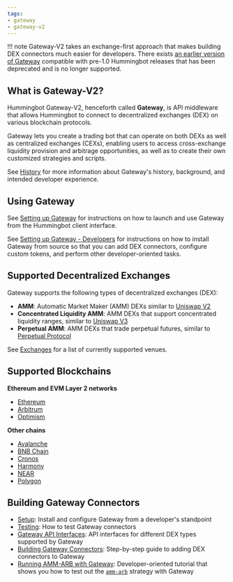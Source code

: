```yaml
---
tags:
- gateway
- gateway-v2
---
```


!!! note
    Gateway-V2 takes an exchange-first approach that makes building DEX connectors much easier for developers. There exists [an earlier version of Gateway](https://github.com/CoinAlpha/gateway-api) compatible with pre-1.0 Hummingbot releases that has been deprecated and is no longer supported.

## What is Gateway-V2?

Hummingbot Gateway-V2, henceforth called **Gateway**, is API middleware that allows Hummingbot to connect to decentralized exchanges (DEX) on various blockchain protocols.

Gateway lets you create a trading bot that can operate on both DEXs as well as centralized exchanges (CEXs), enabling users to access cross-exchange liquidity provision and arbitrage opportunities, as well as to create their own customized strategies and scripts.

See [History](./history) for more information about Gateway's history, background, and intended developer experience.

## Using Gateway

See [Setting up Gateway](./setup) for instructions on how to launch and use Gateway from the Hummingbot client interface.

See [Setting up Gateway - Developers](/developers/gateway/setup) for instructions on how to install Gateway from source so that you can add DEX connectors, configure custom tokens, and perform other developer-oriented tasks.

## Supported Decentralized Exchanges

Gateway supports the following types of decentralized exchanges (DEX):

- **AMM**: Automatic Market Maker (AMM) DEXs similar to [Uniswap V2](https://docs.uniswap.org/concepts/uniswap-protocol)
- **Concentrated Liquidity AMM**: AMM DEXs that support concentrated liquidity ranges, similar to [Uniswap V3](https://docs.uniswap.org/protocol/introduction)
- **Perpetual AMM**: AMM DEXs that trade perpetual futures, similar to [Perpetual Protocol](https://docs.perp.fi/)

See [Exchanges](./exchanges) for a list of currently supported venues.

## Supported Blockchains

**Ethereum and EVM Layer 2 networks**

- [Ethereum](./chains/ethereum)
- [Arbitrum](./chains/ethereum#arbitrum_one-mainnet)
- [Optimism](./chains/ethereum#optimism-mainnet)

**Other chains**

- [Avalanche](./chains/avalanche)
- [BNB Chain](./chains/bnb-chain)
- [Cronos](./chains/cronos)
- [Harmony](./chains/harmony)
- [NEAR](./chains/near)
- [Polygon](./chains/polygon)

<!-- - [Solana](./chains/solana) (In progress) -->

## Building Gateway Connectors

- [Setup](/developers/gateway/setup): Install and configure Gateway from a developer's standpoint
- [Testing](/developers/gateway/testing): How to test Gateway connectors
- [Gateway API Interfaces](/developers/gateway/api-interface): API interfaces for different DEX types supported by Gateway
- [Building Gateway Connectors](/developers/gateway/building-gateway-connectors): Step-by-step guide to adding DEX connectors to Gateway
- [Running AMM-ARB with Gateway](/developers/gateway/running-amm-arb): Developer-oriented tutorial that shows you how to test out the [`amm-arb`](/strategies/amm-arbitrage) strategy with Gateway
